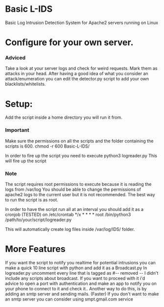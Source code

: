 # Basic L-IDS
 Basic Log Intrusion Detection System for Apache2 servers running on Linux

# Configure for your own server.
### **Adviced**
Take a look at your server logs and check for weird requests. Mark them as attacks in your head.
After having a good idea of what you consider an attack/enumeration you can edit the detector.py script to add your own blacklists/whitelists.

# Setup:
Add the script  inside a home directory you will run it from. 

### **Important** 
Make sure the permissions on all the scripts and the folder containing the scripts is 600. chmod -r 600 Basic-L-IDS/

In order to fire up the script you need to execute python3 logreader.py
This will fire up the script

### **Note**
The script requires root permissions to execute because it is reading the logs from /var/log
You should be able to change the permissions of apache2 logs to the current user but it is not recommended.
The best way to run the script is as root.

In order to have the script run all at an interval you should add it as a cronjob (TESTED) on /etc/crontab
*/x * * * * root /bin/python3 /path/to/your/script/logreader.py

This will automatically create log files inside /var/log/IDS/ folder.

# More Features

If you want the script to notify you realtime for potential intrusions you can make a quick 10 line script with python and add it as a Broadcast.py
In logreader.py uncomment every line that is tagged as #-- removed --
I didn't include any scripts about broadcast. If you want to proceed with it i'd advice to open a port with authentication and make an app to notify you on your phone to connect to it and check it.. Another way to do this, is by adding an smtp server and sending mails. (Faster) 
If you don't want to make an smtp server you can consider using smpt.gmail.com service

